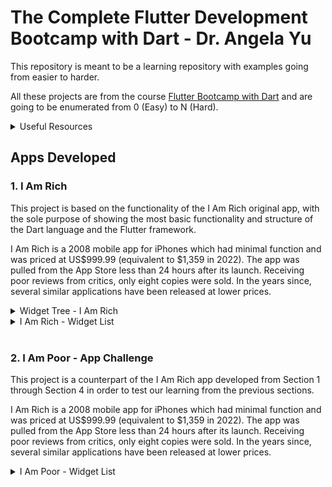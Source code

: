 # The Complete Flutter Development Bootcamp with Dart - Dr. Angela Yu

This repository is meant to be a learning repository with examples going from easier to harder.

All these projects are from the course <a href="https://www.udemy.com/course/flutter-bootcamp-with-dart/">Flutter Bootcamp with Dart</a> and are going to be enumerated from 0 (Easy) to N (Hard).

<details>
  <summary>Useful Resources</summary>
   
   1. <a href="https://icons8.com/">Iconos8</a>
   2. <a href="https://www.vecteezy.com/">Vecteezy</a>
   3. <a href="https://www.canva.com/">Canva</a>
</details>

## Apps Developed
### 1. I Am Rich
This project is based on the functionality of the I Am Rich original app, with the sole purpose of showing the most basic functionality and structure of the Dart language and the Flutter framework.

I Am Rich is a 2008 mobile app for iPhones which had minimal function and was priced at US$999.99 (equivalent to $1,359 in 2022). The app was pulled from the App Store less than 24 hours after its launch. Receiving poor reviews from critics, only eight copies were sold. In the years since, several similar applications have been released at lower prices.

<details>
  <summary>Widget Tree - I Am Rich</summary>
  <img src="./general_resources/i_am_rich_widget_tree.png" alt="Widget Tree - I Am Rich">

</details>

<details>
  <summary>I Am Rich - Widget List</summary>
  
  #### Video 24. Creating a New Flutter Project from Scratch
  1. <a class="documentation" href="https://api.flutter.dev/flutter/material/MaterialApp-class.html">MaterialApp()</a>
  2. <a class="documentation" href="https://api.flutter.dev/flutter/widgets/Center-class.html">Center()</a>
     * child: <a class="documentation" href="https://api.flutter.dev/flutter/widgets/Text-class.html">Text()</a>

  Code Added/Modified
  ```
    void main() {
        runApp(
            const MaterialApp(
                home: Center(
                child: Text('Hello World'),
                ),
            ),
        );
    }
  ```

  #### 26. Scaffolding a Flutter App
  1. <a href="https://api.flutter.dev/flutter/material/Scaffold-class.html">Scaffold()</a>
     * <a href="https://api.flutter.dev/flutter/material/AppBar-class.html">AppBar()</a>
         * title: Center(child: Text())
         * backgroundColor: <a href="https://api.flutter.dev/flutter/material/Colors-class.html">Colors</a>
     * body: <a href="https://api.flutter.dev/flutter/widgets/Image-class.html">Image()</a>
         * image: NetworkImage('url')
     * backgroundColor: Colors.blueGrey[200]

  Code Added/Modified
  ```
    void main() {
        runApp(
            MaterialApp(
                home: Scaffold(
                    appBar: AppBar(
                    title: Center(
                        child: Text("I Am Rich"),
                    ),
                    backgroundColor: Colors.blueGrey[900],
                    ),
                    body: Center(
                        child: Image(
                            image: NetworkImage(
                                'https://camo.githubusercontent.com/dc130e15e764a2ce83daf7503c9b73e5ee349259ceb82b4a0f393339289f8564/68747470733a2f2f63646e2d696d616765732d312e6d656469756d2e636f6d2f6d61782f313230302f312a352d616f4b3849426d58766535776842514d393047412e706e67'))),
                    backgroundColor: Colors.blueGrey[200],
                ),
            ),
        );
    }
  ```

  #### 27. Working with Assets in Flutter & the Pubspec file
  1. Image()
     * AssetImage('images/diamond.png'),
  * Notes:
     * To add images to the project you have to modify the pubspec.yaml by adding an <i>assets</i> section as a child of the flutter section

  #### Section 4: Running Your App on a Physical Device
  1. Enable Developer Mode
     * Settings > Search for Build number
     * Tap the Build Number until you get the pop up saying that you're now a developer
  2. Go to Developer options and enable USB Debugging
  3. Connect the Phone with USB
  4. Trust Your Computer if Prompted
  5. Run App in your Phone

  * Notes:
     * If needed you can check -> <a href="https://blog.londonappbrewery.com/troubleshooting-android-device-testing-on-windows-a2b5d779df08">Troubleshooting Android Device Testing</a>
     * Troubleshooting MIUI 9 and above
         1. Settings -> Additional Settings -> Developer options ->
         2. Turn off "MIUI optimization" and Restart
         3. Turn On "USB Debugging"
         4. Turn On "Install via USB"
         5. MTP(Media Transfer Protocol) is the default mode.
         6. Works even in MTP in some cases
         7. Set USB Configuration to Charging

</details>

<br/>

### 2. I Am Poor - App Challenge
This project is a counterpart of the I Am Rich app developed from Section 1 through Section 4 in order to test our learning from the previous sections.

I Am Rich is a 2008 mobile app for iPhones which had minimal function and was priced at US$999.99 (equivalent to $1,359 in 2022). The app was pulled from the App Store less than 24 hours after its launch. Receiving poor reviews from critics, only eight copies were sold. In the years since, several similar applications have been released at lower prices.

<details>
  <summary>I Am Poor - Widget List</summary>
  
  #### Section 5: I Am Poor - App Challenge
  Using what you have learnt from the I Am Rich app, you'll be building a simple Flutter app from scratch. If you head over to this link, you can download the Widget tree structure:

  <a href="https://drive.google.com/uc?export=download&id=1DcvqcMiRD9GA9Cci9akfSMDfPd9Nrn3e">Widget Tree Structure</a>

  Using the Widget tree structure, create an app called I Am Poor, using everything you have learnt so far. Try to customise the app as much as you can to make it your own!

  You can use your own images, or simply find one from the internet.
</details>